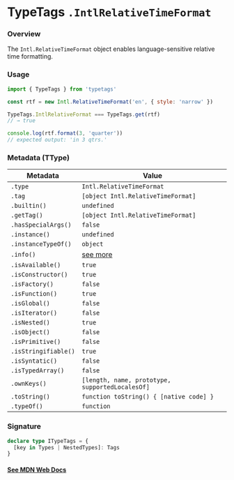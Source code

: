 # TypeTags `.IntlRelativeTimeFormat`

### Overview

The `Intl.RelativeTimeFormat` object enables language-sensitive relative time formatting.

### Usage

```js
import { TypeTags } from 'typetags'

const rtf = new Intl.RelativeTimeFormat('en', { style: 'narrow' })

TypeTags.IntlRelativeFormat === TypeTags.get(rtf)
// → true

console.log(rtf.format(3, 'quarter'))
// expected output: 'in 3 qtrs.'
```

### Metadata (TType)

| Metadata             | Value                                           |
| -------------------- | ----------------------------------------------- |
| `.type`              | `Intl.RelativeTimeFormat`                       |
| `.tag`               | `[object Intl.RelativeTimeFormat]`              |
| `.builtin()`         | `undefined`                                     |
| `.getTag()`          | `[object Intl.RelativeTimeFormat]`              |
| `.hasSpecialArgs()`  | `false`                                         |
| `.instance()`        | `undefined`                                     |
| `.instanceTypeOf()`  | `object`                                        |
| `.info()`            | [see more]()                                    |
| `.isAvailable()`     | `true`                                          |
| `.isConstructor()`   | `true`                                          |
| `.isFactory()`       | `false`                                         |
| `.isFunction()`      | `true`                                          |
| `.isGlobal()`        | `false`                                         |
| `.isIterator()`      | `false`                                         |
| `.isNested()`        | `true`                                          |
| `.isObject()`        | `false`                                         |
| `.isPrimitive()`     | `false`                                         |
| `.isStringifiable()` | `true`                                          |
| `.isSyntatic()`      | `false`                                         |
| `.isTypedArray()`    | `false`                                         |
| `.ownKeys()`         | `[length, name, prototype, supportedLocalesOf]` |
| `.toString()`        | `function toString() { [native code] }`         |
| `.typeOf()`          | `function`                                      |

### Signature

```ts
declare type ITypeTags = {
  [key in Types | NestedTypes]: Tags
}
```

#### [See MDN Web Docs](https://developer.mozilla.org/en-US/docs/Web/JavaScript/Reference/Global_Objects/Intl/RelativeTimeFormat)

